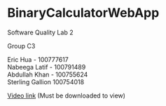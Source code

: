 # BinaryCalculatorWebApp
Software Quality Lab 2

Group C3

Eric Hua - 100777617 <br/>
Nabeega Latif - 100791489 <br/>
Abdullah Khan - 100755624 <br/>
Sterling Gallion 100754018

[Video link](https://github.com/Wavedoo/BinaryCalculatorWebapp/blob/master/C3-Lab-2-Video.mp4) (Must be downloaded to view)
